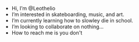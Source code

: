 - Hi, I’m @Leothelio
- I’m interested in skateboarding, music, and art.
- I’m currently learning how to slowley die in school.
- I’m looking to collaborate on nothing...
- How to reach me is you don't

<!---
Leothelio/Leothelio is a nobody repository because its `README.md` (this file) appears on your GitHub profile.
You can click the Preview link to take a look at your changes.
--->
